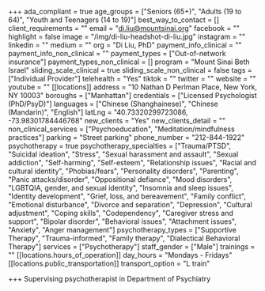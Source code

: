 +++
ada_compliant = true
age_groups = ["Seniors (65+)", "Adults (19 to 64)", "Youth and Teenagers (14 to 19)"]
best_way_to_contact = []
client_requirements = ""
email = "di.liu@mountsinai.org"
facebook = ""
highlight = false
image = "/img/di-liu-headshot-di-liu.jpg"
instagram = ""
linkedin = ""
medium = ""
org = "Di Liu, PhD"
payment_info_clinical = ""
payment_info_non_clinical = ""
payment_types = ["Out-of-network insurance"]
payment_types_non_clinical = []
program = "Mount Sinai Beth Israel"
sliding_scale_clinical = true
sliding_scale_non_clinical = false
tags = ["Individual Provider"]
telehealth = "Yes"
tiktok = ""
twitter = ""
website = ""
youtube = ""
[[locations]]
address = "10 Nathan D Perlman Place, New York, NY 10003"
boroughs = ["Manhattan"]
credentials = ["Licensed Psychologist (PhD/PsyD)"]
languages = ["Chinese (Shanghainese)", "Chinese (Mandarin)", "English"]
latLng = "40.73320299723086, -73.98301784446768"
new_clients = "Yes"
new_clients_detail = ""
non_clinical_services = ["Psychoeducation", "Meditation/mindfulness practices"]
parking = "Street parking"
phone_number = "212-844-1922"
psychotherapy = true
psychotherapy_specialties = ["Trauma/PTSD", "Suicidal ideation", "Stress", "Sexual harassment and assault", "Sexual addiction", "Self-harming", "Self-esteem", "Relationship issues", "Racial and cultural identity", "Phobias/fears", "Personality disorders", "Parenting", "Panic attacks/disorder", "Oppositional defiance", "Mood disorders", "LGBTQIA, gender, and sexual identity", "Insomnia and sleep issues", "Identity development", "Grief, loss, and bereavement", "Family conflict", "Emotional disturbance", "Divorce and separation", "Depression", "Cultural adjustment", "Coping skills", "Codependency", "Caregiver stress and support", "Bipolar disorder", "Behavioral issues", "Attachment issues", "Anxiety", "Anger management"]
psychotherapy_types = ["Supportive Therapy", "Trauma-informed", "Family therapy", "Dialectical Behavioral Therapy"]
services = ["Psychotherapy"]
staff_gender = ["Male"]
trainings = ""
[[locations.hours_of_operation]]
day_hours = "Mondays - Fridays"
[[locations.public_transportation]]
transport_option = "L train"

+++
Supervising psychotherapist in Department of Psychiatry